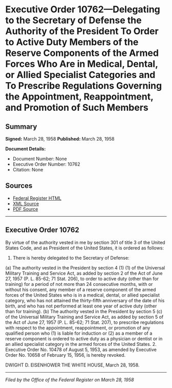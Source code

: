 # Executive Order 10762—Delegating to the Secretary of Defense the Authority of the President To Order to Active Duty Members of the Reserve Components of the Armed Forces Who Are in Medical, Dental, or Allied Specialist Categories and To Prescribe Regulations Governing the Appointment, Reappointment, and Promotion of Such Members

## Summary

**Signed:** March 28, 1958
**Published:** March 28, 1958

**Document Details:**
- Document Number: None
- Executive Order Number: 10762
- Citation: None

## Sources
- [Federal Register HTML](https://www.presidency.ucsb.edu/documents/executive-order-10762-delegating-the-secretary-defense-the-authority-the-president-order)
- [XML Source](None)
- [PDF Source](None)

---

## Executive Order 10762

By virtue of the authority vested in me by section 301 of title 3 of the United States Code, and as President of the United States, it is ordered as follows:
1. There is hereby delegated to the Secretary of Defense:

(a) The authority vested in the President by section 4 (1) (1) of the Universal Military Training and Service Act, as added by section 2 of the Act of June 27, 1957 (P. L. 85-62; 71 Stat. 206), to order to active duty (other than for training) for a period of not more than 24 consecutive months, with or without his consent, any member of a reserve component of the armed forces of the United States who is in a medical, dental, or allied specialist category, who has not attained the thirty-fifth anniversary of the date of his birth, and who has not performed at least one year of active duty (other than for training).
(b) The authority vested in the President by section 5 (c) of the Universal Military Training and Service Act, as added by section 5 of the Act of June 27, 1957 (P. L. 85-62; 71 Stat. 207), to prescribe regulations with respect to the appointment, reappointment, or promotion of any qualified person who (1) is liable for induction or (2) as a member of a reserve component is ordered to active duty as a physician or dentist or in an allied specialist category in the armed forces of the United States.
2. Executive Order No. 10478 of August 5, 1953, as amended by Executive Order No. 10658 of February 15, 1956, is hereby revoked.

DWIGHT D. EISENHOWER
THE WHITE HOUSE,
March 28, 1958.

---

*Filed by the Office of the Federal Register on March 28, 1958*
